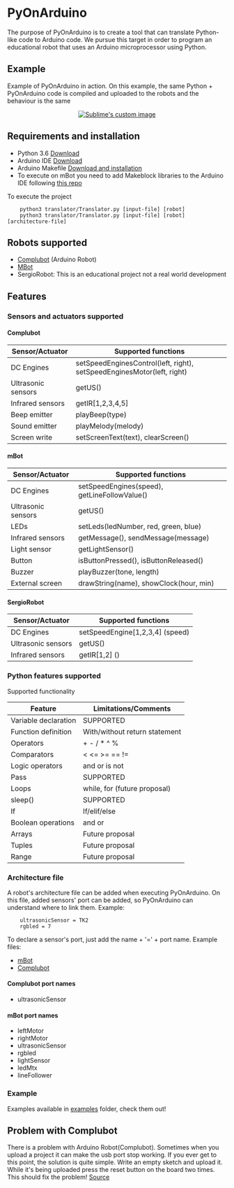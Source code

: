 # PyOnArduino
The purpose of PyOnArduino is to create a tool that can translate Python-like code to Arduino code. We 
pursue this target in order to program an educational robot that uses an Arduino microprocessor using 
Python.

## Example

Example of PyOnArduino in action. On this example, the same Python + PyOnArduino code is compiled and 
uploaded to the robots and the behaviour is the same

<p align="center">
    <a href="https://www.youtube.com/watch?v=gK-LwSBi6co">
    <img src="https://img.youtube.com/vi/gK-LwSBi6co/0.jpg" alt="Sublime's custom image"/>
    </a>
</p>

## Requirements and installation
+ Python 3.6 [Download](https://www.python.org/downloads/)
+ Arduino IDE [Download](https://www.arduino.cc/en/Main/Software)
+ Arduino Makefile [Download and installation](https://github.com/sudar/Arduino-Makefile)
+ To execute on mBot you need to add Makeblock libraries to the Arduino IDE following [this repo](https://github.com/Makeblock-official/Makeblock-Libraries)

To execute the project 
```
    python3 translator/Translator.py [input-file] [robot]
    python3 translator/Translator.py [input-file] [robot] [architecture-file]
```
## Robots supported
* [Complubot](https://www.arduino.cc/en/Guide/Robot) (Arduino Robot)
* [MBot](https://www.makeblock.com/steam-kits/mbot)
* SergioRobot: This is an educational project not a real world development
## Features
### Sensors and actuators supported 

#### Complubot
Sensor/Actuator | Supported functions
----------------|---------------------
DC Engines      | setSpeedEnginesControl(left, right), setSpeedEnginesMotor(left, right)
Ultrasonic sensors | getUS()
Infrared sensors | getIR[1,2,3,4,5]
Beep emitter | playBeep(type)
Sound emitter | playMelody(melody)
Screen write | setScreenText(text), clearScreen()

#### mBot
Sensor/Actuator | Supported functions
----------------|---------------------
DC Engines      | setSpeedEngines(speed), getLineFollowValue()
Ultrasonic sensors | getUS()
LEDs | setLeds(ledNumber, red, green, blue)
Infrared sensors | getMessage(), sendMessage(message)
Light sensor | getLightSensor()
Button | isButtonPressed(), isButtonReleased()
Buzzer | playBuzzer(tone, length)
External screen | drawString(name), showClock(hour, min)

#### SergioRobot
Sensor/Actuator | Supported functions
----------------|---------------------
DC Engines      | setSpeedEngine[1,2,3,4] (speed)
Ultrasonic sensors | getUS()
Infrared sensors | getIR[1,2] ()

### Python features supported
Supported functionality

Feature | Limitations/Comments
----------------|---------------------
Variable declaration      | SUPPORTED
Function definition | With/without return statement 
Operators | + - / * ^ %
Comparators | < <= >= == != 
Logic operators | and or is not
Pass | SUPPORTED 
Loops | while, for (future proposal)
sleep() | SUPPORTED
If | If/elif/else
Boolean operations | and or
Arrays | Future proposal
Tuples | Future proposal
Range | Future proposal


### Architecture file
A robot's architecture file can be added when executing PyOnArduino. On this file, added sensors' port can be added, 
so PyOnArduino can understand where to link them. Example: 
```
    ultrasonicSensor = TK2
    rgbled = 7
```
To declare a sensor's port, just add the name + '=' + port name. 
Example files:
* [mBot](https://github.com/JdeRobot/PyOnArduino/blob/master/HALduino/mBotGeneralArchitecture)
* [Complubot](https://github.com/JdeRobot/PyOnArduino/blob/master/HALduino/ComplubotControlGeneralArchitecture)
#### Complubot port names
* ultrasonicSensor

#### mBot port names
* leftMotor
* rightMotor
* ultrasonicSensor
* rgbled
* lightSensor
* ledMtx
* lineFollower

### Example

Examples available in [examples](https://github.com/JdeRobot/PyOnArduino/tree/master/examples) folder, check them out!

## Problem with Complubot

There is a problem with Arduino Robot(Complubot). Sometimes when you upload a project it can make 
the usb port stop working. If you ever get to this point, the solution is quite simple. Write an 
empty sketch and upload it. While it's being uploaded press the reset button on the board two times.
This should fix the problem! [Source](http://forum.arduino.cc/index.php?topic=269822.0)
